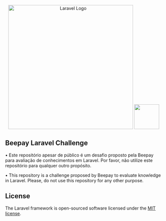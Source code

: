 <p align="center">
<img src="https://raw.githubusercontent.com/laravel/art/master/logo-lockup/5%20SVG/2%20CMYK/1%20Full%20Color/laravel-logolockup-cmyk-red.svg" width="400" alt="Laravel Logo">

<img src="https://github.com/mviniciusca/beepay-laravel/dev/public/logo.png" width="80">
</p>

## Beepay Laravel Challenge

• Este repositório apesar de público é um desafio proposto pela Beepay para avaliação de conhecimentos em Laravel. Por favor, não utilize este repositório para qualquer outro propósito.

• This repository is a challenge proposed by Beepay to evaluate knowledge in Laravel. Please, do not use this repository for any other purpose.

## License

The Laravel framework is open-sourced software licensed under the [MIT license](https://opensource.org/licenses/MIT).

